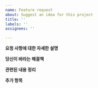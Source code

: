 ```yaml
---
name: Feature request
about: Suggest an idea for this project
title: ''
labels: ''
assignees: ''

---
```


**요청 사항에 대한 자세한 설명**





**당신이 바라는 해결책**






**관련된 내용 정리**





**추가 항목**
